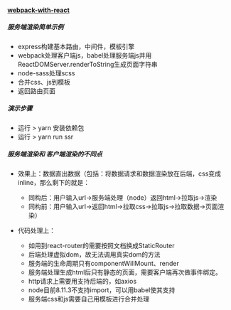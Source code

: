 #### [webpack-with-react](https://github.com/RongMine/webpack-with-react/tree/ssr "地址")
##### 服务端渲染简单示例
- express构建基本路由，中间件，模板引擎
- webpack处理客户端js，babel处理服务端js并用ReactDOMServer.renderToString生成页面字符串
- node-sass处理scss
- 合并css、js到模板
- 返回路由页面

##### 演示步骤
- 运行 > yarn  安装依赖包
- 运行 > yarn run ssr

##### 服务端渲染和 客户端渲染的不同点

- 效果上：数据直出数据（包括：将数据请求和数据渲染放在后端，css变成inline，那么剩下的就是：
  - 同构后：用户输入url→服务端处理（node）返回html→拉取js→渲染
  - 同构前：用户输入url→返回html→拉取css→拉取js→拉取数据→页面渲染）

- 代码处理上：
  - 如用到react-router的需要按照文档换成StaticRouter
  - 后端处理虚拟dom，故无法调用真实dom的方法
  - 服务端的生命周期只有componentWillMount、render
  - 服务端处理生成html后只有静态的页面，需要客户端再次做事件绑定。
  - http请求上需要用支持后端的，如axios
  - node目前8.11.3不支持import，可以用babel使其支持
  - 服务端css和js需要自己用模板进行合并处理